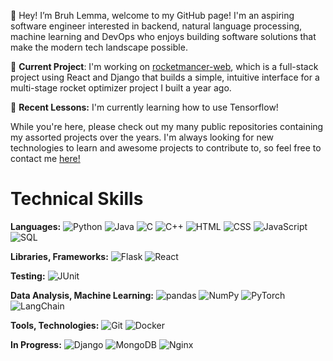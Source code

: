 👋 Hey! I’m Bruh Lemma, welcome to my GitHub page! I'm an aspiring software engineer interested in backend, natural language processing, machine learning and DevOps who enjoys building software solutions that make the modern tech landscape possible.

🔧 **Current Project**: I'm working on [rocketmancer-web](https://github.com/BruhLemma-Yadecha/rocketmancer-web), which is a full-stack project using React and Django that builds a simple, intuitive interface for a multi-stage rocket optimizer project I built a year ago.

🌱 **Recent Lessons:** I'm currently learning how to use Tensorflow!

While you're here, please check out my many public repositories containing my assorted projects over the years. I'm always looking for new technologies to learn and awesome projects to contribute to, so feel free to contact me [here!](mailto:bruh.yadecha@gmail.com)

# Technical Skills
**Languages:** 
![Python](https://img.shields.io/badge/Python-3776AB?style=flat&logo=python&logoColor=white) 
![Java](https://img.shields.io/badge/Java-007396?style=flat&logo=java&logoColor=white)
![C](https://img.shields.io/badge/C-00599C?style=flat&logo=c&logoColor=white)
![C++](https://img.shields.io/badge/C%2B%2B-00599C?style=flat&logo=c%2B%2B&logoColor=white) 
![HTML](https://img.shields.io/badge/HTML-E34F26?style=flat&logo=html5&logoColor=white) 
![CSS](https://img.shields.io/badge/CSS-1572B6?style=flat&logo=css3&logoColor=white)
![JavaScript](https://img.shields.io/badge/JavaScript-F7DF1C?style=flat&logo=javascript&logoColor=black)
![SQL](https://img.shields.io/badge/SQL-CC2927?style=flat&logo=microsoft-sql-server&logoColor=white)


**Libraries, Frameworks:** 
![Flask](https://img.shields.io/badge/Flask-000000?style=flat&logo=flask&logoColor=white)
![React](https://img.shields.io/badge/React-61DAFB?style=flat&logo=react&logoColor=black)

**Testing:**
![JUnit](https://img.shields.io/badge/JUnit-25A162?style=flat&logo=junit5&logoColor=white)

**Data Analysis, Machine Learning:**
![pandas](https://img.shields.io/badge/pandas-150458?style=flat&logo=pandas&logoColor=white)
![NumPy](https://img.shields.io/badge/NumPy-013243?style=flat&logo=numpy&logoColor=white)
![PyTorch](https://img.shields.io/badge/PyTorch-EE4C2C?style=flat&logo=pytorch&logoColor=white)
![LangChain](https://img.shields.io/badge/LangChain-000000?style=flat&logoColor=white)

**Tools, Technologies:** 
![Git](https://img.shields.io/badge/Git-F05032?style=flat&logo=git&logoColor=white)
![Docker](https://img.shields.io/badge/Docker-2496ED?style=flat&logo=docker&logoColor=white)

**In Progress:**
![Django](https://img.shields.io/badge/Django-092E20?style=flat&logo=django&logoColor=white)
![MongoDB](https://img.shields.io/badge/MongoDB-47A248?style=flat&logo=mongodb&logoColor=white)
![Nginx](https://img.shields.io/badge/Nginx-009639?style=flat&logo=nginx&logoColor=white)

